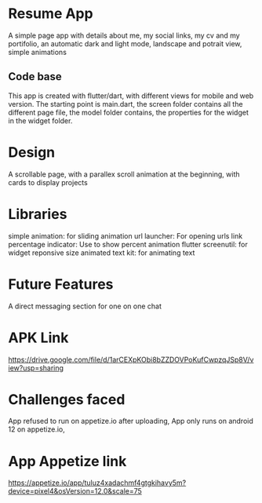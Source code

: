 # Resume App

A simple page app with details about me, my social links, my cv and my portifolio, an automatic dark and light mode, landscape and potrait view, simple animations

## Code base

This app is created with flutter/dart, with different views for mobile and web version.
The starting point is main.dart, the screen folder contains all the different page file, the model folder contains, the properties for the widget in the widget folder.

# Design
A scrollable page, with a parallex scroll animation at the beginning, with cards to display projects

# Libraries
simple animation: for sliding animation
url launcher: For opening urls link
percentage indicator: Use to show percent animation
flutter screenutil: for widget reponsive size
animated text kit: for animating text

# Future Features
A direct messaging section for one on one chat

# APK Link
https://drive.google.com/file/d/1arCEXpKObi8bZZDOVPoKufCwpzqJSp8V/view?usp=sharing

# Challenges faced
App refused to run on appetize.io after uploading,
App only runs on android 12 on appetize.io,

# App Appetize link
https://appetize.io/app/tuluz4xadachmf4gtgkihavy5m?device=pixel4&osVersion=12.0&scale=75
